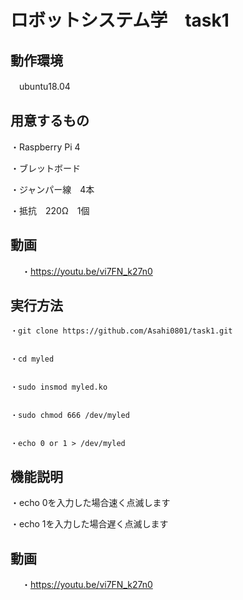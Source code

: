 # ロボットシステム学　task1


## 動作環境
   　ubuntu18.04

  
## 用意するもの

   ・Raspberry Pi 4
 
   ・ブレットボード
  
   ・ジャンパー線　4本
  
   ・抵抗　220Ω　1個
   
     
 ## 動画

　
   ・https://youtu.be/vi7FN_k27n0
 
  
## 実行方法


    ・git clone https://github.com/Asahi0801/task1.git
 
 
    ・cd myled
  
  
    ・sudo insmod myled.ko
  
  
    ・sudo chmod 666 /dev/myled
  
  
    ・echo 0 or 1 > /dev/myled
    
  
## 機能説明


   ・echo 0を入力した場合速く点滅します
  
   ・echo 1を入力した場合遅く点滅します
    
    
 ## 動画

　
    ・https://youtu.be/vi7FN_k27n0

